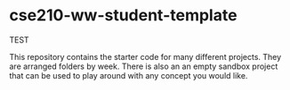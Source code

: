 # cse210-ww-student-template
TEST

This repository contains the starter code for many different projects. They are arranged folders by week. There is also an an empty sandbox project that can be used to play around with any concept you would like.
